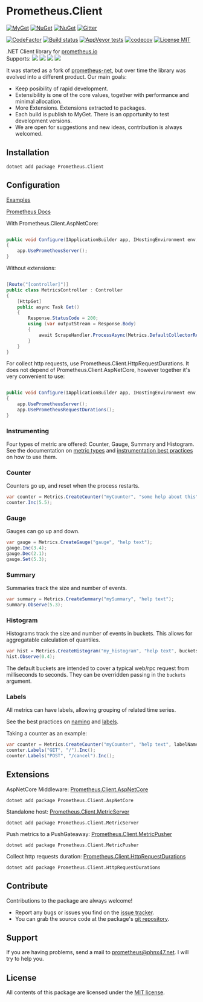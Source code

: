 # Prometheus.Client

[![MyGet](https://img.shields.io/myget/prometheus-client-net/vpre/Prometheus.Client.svg?label=myget)](https://www.myget.org/feed/prometheus-client-net/package/nuget/Prometheus.Client)
[![NuGet](https://img.shields.io/nuget/v/Prometheus.Client.svg)](https://www.nuget.org/packages/Prometheus.Client)
[![NuGet](https://img.shields.io/nuget/dt/Prometheus.Client.svg)](https://www.nuget.org/packages/Prometheus.Client)
[![Gitter](https://img.shields.io/gitter/room/PrometheusClientNet/community.svg)](https://gitter.im/PrometheusClientNet/community)

[![CodeFactor](https://www.codefactor.io/repository/github/prometheusclientnet/prometheus.client/badge)](https://www.codefactor.io/repository/github/prometheusclientnet/prometheus.client)
[![Build status](https://img.shields.io/appveyor/ci/PrometheusClientNet/prometheus-client.svg?logo=appveyor)](https://ci.appveyor.com/project/PrometheusClientNet/prometheus-client/branch/master)
[![AppVeyor tests](https://img.shields.io/appveyor/tests/PrometheusClientNet/prometheus-client.svg)](https://ci.appveyor.com/project/PrometheusClientNet/prometheus-client/build/tests)
[![codecov](https://codecov.io/gh/PrometheusClientNet/Prometheus.Client/branch/master/graph/badge.svg)](https://codecov.io/gh/PrometheusClientNet/Prometheus.Client)
[![License MIT](https://img.shields.io/badge/license-MIT-green.svg)](https://opensource.org/licenses/MIT) 

.NET Client library for [prometheus.io](https://prometheus.io/)  
Supports: 
<img src="https://img.shields.io/badge/.netstandard-1.3-green.svg"></img>
<img src="https://img.shields.io/badge/.netstandard-2.0-green.svg"></img>
<img src="https://img.shields.io/badge/.netstandard-2.1-green.svg"></img>
<img src="https://img.shields.io/badge/.netcore-2.2-green.svg"></img>

It was started as a fork of [prometheus-net](https://github.com/prometheus-net/prometheus-net), but over time the library was evolved into a different product. Our main goals:
- Keep posibility of rapid development.
- Extensibility is one of the core values, together with performance and minimal allocation.
- More Extensions. Extensions extracted to packages. 
- Each build is publish to MyGet. There is an opportunity to test development versions.
- We are open for suggestions and new ideas, contribution is always welcomed.


## Installation

    dotnet add package Prometheus.Client
	

## Configuration

[Examples](https://github.com/PrometheusClientNet/Prometheus.Client.Examples)

[Prometheus Docs](https://prometheus.io/docs/introduction/overview/)


With Prometheus.Client.AspNetCore:

```csharp

public void Configure(IApplicationBuilder app, IHostingEnvironment env, ILoggerFactory loggerFactory, IApplicationLifetime appLifetime)
{
    app.UsePrometheusServer();
}

```

Without extensions:

```csharp

[Route("[controller]")]
public class MetricsController : Controller
{
    [HttpGet]
    public async Task Get()
    {
        Response.StatusCode = 200;
        using (var outputStream = Response.Body)
        {
            await ScrapeHandler.ProcessAsync(Metrics.DefaultCollectorRegistry, outputStream);
        }
    }
}

```

For collect http requests, use Prometheus.Client.HttpRequestDurations.
It does not depend of Prometheus.Client.AspNetCore, however together it's very convenient to use:

```csharp

public void Configure(IApplicationBuilder app, IHostingEnvironment env, ILoggerFactory loggerFactory, IApplicationLifetime appLifetime)
{
    app.UsePrometheusServer();
    app.UsePrometheusRequestDurations(); 
}

```


### Instrumenting

Four types of metric are offered: Counter, Gauge, Summary and Histogram.
See the documentation on [metric types](http://prometheus.io/docs/concepts/metric_types/)
and [instrumentation best practices](http://prometheus.io/docs/practices/instrumentation/#counter-vs.-gauge-vs.-summary)
on how to use them.

### Counter

Counters go up, and reset when the process restarts.


```csharp
var counter = Metrics.CreateCounter("myCounter", "some help about this");
counter.Inc(5.5);
```

### Gauge

Gauges can go up and down.


```csharp
var gauge = Metrics.CreateGauge("gauge", "help text");
gauge.Inc(3.4);
gauge.Dec(2.1);
gauge.Set(5.3);
```

### Summary

Summaries track the size and number of events.

```csharp
var summary = Metrics.CreateSummary("mySummary", "help text");
summary.Observe(5.3);
```

### Histogram

Histograms track the size and number of events in buckets.
This allows for aggregatable calculation of quantiles.

```csharp
var hist = Metrics.CreateHistogram("my_histogram", "help text", buckets: new[] { 0, 0.2, 0.4, 0.6, 0.8, 0.9 });
hist.Observe(0.4);
```

The default buckets are intended to cover a typical web/rpc request from milliseconds to seconds.
They can be overridden passing in the `buckets` argument.

### Labels

All metrics can have labels, allowing grouping of related time series.

See the best practices on [naming](http://prometheus.io/docs/practices/naming/)
and [labels](http://prometheus.io/docs/practices/instrumentation/#use-labels).

Taking a counter as an example:

```csharp
var counter = Metrics.CreateCounter("myCounter", "help text", labelNames: new []{ "method", "endpoint"});
counter.Labels("GET", "/").Inc();
counter.Labels("POST", "/cancel").Inc();
```

## Extensions
	
AspNetCore Middleware: [Prometheus.Client.AspNetCore](https://github.com/PrometheusClientNet/Prometheus.Client.AspNetCore)	
	
	dotnet add package Prometheus.Client.AspNetCore

Standalone host: [Prometheus.Client.MetricServer](https://github.com/PrometheusClientNet/Prometheus.Client.MetricServer)

	dotnet add package Prometheus.Client.MetricServer
	
Push metrics to a PushGateaway: [Prometheus.Client.MetricPusher](https://github.com/PrometheusClientNet/Prometheus.Client.MetricPusher)

	dotnet add package Prometheus.Client.MetricPusher

Collect http requests duration: [Prometheus.Client.HttpRequestDurations](https://github.com/PrometheusClientNet/Prometheus.Client.HttpRequestDurations)

	dotnet add package Prometheus.Client.HttpRequestDurations

## Contribute

Contributions to the package are always welcome!

* Report any bugs or issues you find on the [issue tracker](https://github.com/PrometheusClientNet/Prometheus.Client/issues).
* You can grab the source code at the package's [git repository](https://github.com/PrometheusClientNet/Prometheus.Client).

## Support

If you are having problems, send a mail to [prometheus@phnx47.net](mailto://prometheus@phnx47.net). I will try to help you.

## License

All contents of this package are licensed under the [MIT license](https://opensource.org/licenses/MIT).
